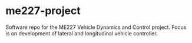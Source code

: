 # me227-project
Software repo for the ME227 Vehicle Dynamics and Control project.  Focus is on development of lateral and longitudinal vehicle controller. 
